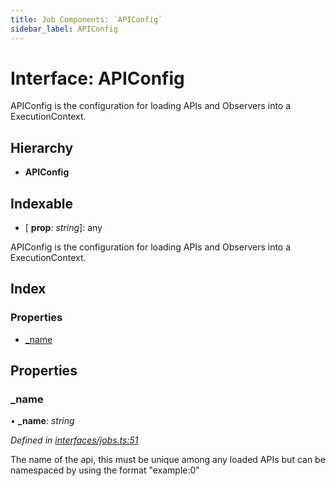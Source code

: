 ```yaml
---
title: Job Components: `APIConfig`
sidebar_label: APIConfig
---
```


# Interface: APIConfig

APIConfig is the configuration for loading APIs and Observers
into a ExecutionContext.

## Hierarchy

* **APIConfig**

## Indexable

* \[ **prop**: *string*\]: any

APIConfig is the configuration for loading APIs and Observers
into a ExecutionContext.

## Index

### Properties

* [_name](apiconfig.md#_name)

## Properties

###  _name

• **_name**: *string*

*Defined in [interfaces/jobs.ts:51](https://github.com/terascope/teraslice/blob/d2d877b60/packages/job-components/src/interfaces/jobs.ts#L51)*

The name of the api, this must be unique among any loaded APIs
but can be namespaced by using the format "example:0"
